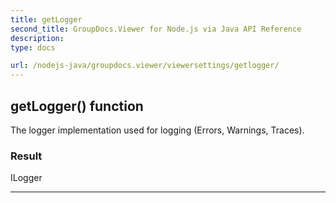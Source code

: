 ```yaml
---
title: getLogger
second_title: GroupDocs.Viewer for Node.js via Java API Reference
description: 
type: docs

url: /nodejs-java/groupdocs.viewer/viewersettings/getlogger/
---
```


## getLogger()  function
The logger implementation used for logging (Errors, Warnings, Traces).

### Result
ILogger


---


